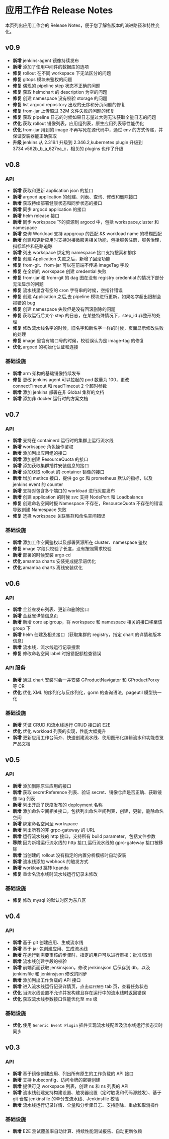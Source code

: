 # 应用工作台 Release Notes

本页列出应用工作台的 Release Notes，便于您了解各版本的演进路径和特性变化。

## v0.9

- **新增** jenkins-agent 镜像持续发布
- **新增** 添加了使用中间件的数据库的选项
- **修复** rollout 在不同 workspace 下无法区分的问题
- **修复** gitops 模块未鉴权的问题
- **修复** 偶现的 pipeline step 状态不正确的问题
- **修复** 获取 helmchart 的 description 为空的问题
- **修复** 创建 namespace 没有校验 storage 的问题
- **修复** list argocd repository 出现的无序和分页问题的修复
- **修复** from-jar 上传超过 32M 文件失败的问题的修复
- **修复** 获取 pipeline 日志的时候如果日志量过大则无法获取全量日志的问题
- **优化** 获取 rollout 镜像列表，应用组列表，原生应用列表等性能优化
- **优化** from-jar 用到的 image 不再写死在源代码中，通过 env 的方式传递，并保证安装器能正确获取
- **升级** jenkins 从 2.319.1 升级到 2.346.2,kubernetes plugin 升级到 3734.v562b_b_a_627ea_c，相关的 plugins 也作了升级

## v0.8

### API

- **新增** 获取和更新 application json 的接口
- **新增** argocd application 的创建、列表、查询、修改和删除接口
- **新增** 获取持续部署健康状态和同步状态的接口
- **新增** 同步 argocd application 的接口
- **新增** helm release 接口
- **新增** 同步 workspace 下的资源到 argocd 中，包括 workspace,cluster 和 namespace
- **新增** 查询 Workload 支持 appgroup 的匹配 && workload name 的模糊匹配
- **新增** 创建和更新应用时支持对接微服务相关功能，包括服务注册，服务治理，指标监控和链路追踪
- **新增** 列出 workspace 绑定的 namespace 接口支持搜索和排序
- **修复** 创建 Application 失败之后，新增了回滚功能
- **修复** from-git、from-jar 可以在前端不传递 imageTag 字段
- **修复** 在全新的 workspace 创建 credential 失败
- **修复** from-jar 和 from-git 的 dag 图在没有 registry credential 的情况下部分无法显示的问题
- **修复** 流水线里含有空的 cron 字符串的时候，空指针错误
- **修复** 创建 Application 之后,去 pipeline 模块进行更新，如果名字超出限制会报错的 bug
- **修复** 创建 namespace 失败但是没有回滚删除的问题
- **修复** 获取运行后某个 step 的日志，在某些特殊情况下，step_id 非整形的处理
- **修复** 修改流水线名字的时候，旧名字和新名字一样的时候，页面显示修改失败的处理
- **修复** image 里含有端口号的时候，校验误认为是 image-tag 的修复
- **优化** argocd 的初始化认证和连接

### 基础设施

- **新增** arm 架构的基础镜像持续发布
- **修复** 更改 jenkins agent 可以拉起的 pod 数量为 100，更改 connectTimeout 和 readTimeout 2 个超时参数
- **新增** 添加 jenkins 部署在非 Global 集群的文档
- **新增** 添加非 docker 运行时的方案文档

## v0.7

### API

- **新增** 支持在 containerd 运行时的集群上运行流水线
- **新增**  worksapce 角色操作鉴权
- **新增** 添加列出应用组的接口
- **新增** 添加创建 ResourceQuota 的接口
- **新增** 添加获取集群插件安装信息的接口
- **新增** 添加获取 rollout 的 container 镜像的接口
- **新增** 增加 metircs 接口，提供 go gc 和 prometheus 默认的指标，以及 jenkins event 的 counter
- **新增** 支持对包含多个端口的 workload 进行灰度发布
- **新增** 创建 application 的时候 svc 支持 NodePort 和 Loadbalance
- **修复** 创建命名空间时报 Namespace 不存在，ResourceQuota 不存在的错误导致创建 Namespace 失败
- **修复** 选择 workspace 关联集群和命名空间错误

### 基础设施

- **新增** 添加工作空间鉴权以及部署资源所在 cluster、namespace 鉴权
- **修复** image 字段只校验了长度，没有按照需求校验
- **新增** 部署的时候安装 argo cd
- **优化** amamba charts 安装完成提示语优化
- **优化** amamba charts 离线安装优化

## v0.6

### API

- **新增** 金丝雀发布列表、更新和删除接口
- **新增** 金丝雀详情信息页
- **新增** 新增 core apigroup，将 workspace 和 namespace 相关的接口移至该 group 下
- **新增** helm 创建及相关接口（获取集群的 registry，指定 chart 的详情和版本信息）
- **新增** 流水线，流水线运行记录搜索
- **修复** 修改命名空间 label 时报错配额检查错误

### API 服务

- **新增** 通过 chart 安装时会一并安装 GProductNavigator 和 GProductPorxy 等 CR
- **优化** 优化 XML 的序列化与反序列化，gorm 的查询语法，pageutil 模型统一化

### 基础设施

- **新增** 凭证 CRUD 和流水线运行 CRUD 接口的 E2E
- **优化** 优化 workload 列表的实现，性能大幅提升
- **新增** 更新应用工作台简介、快速创建流水线、使用图形化编辑流水和功能总览产品文档

## v0.5

### API

- **新增** 添加删除原生应用的接口
- **新增** 获取 secretReference 列表、验证 secret、镜像仓库是否正确、获取镜像 tag 列表
- **新增** 列出开启了灰度发布的 deployment 名称
- **新增** 添加命名空间相关接口，包括列出命名空间列表，创建，更新，删除命名空间
- **新增** 绑定命名空间至 workspace
- **新增** 列出所有的非 grpc-gateway 的 URL
- **新增** 运行流水线的 http 接口，支持所有 build parameter，包括文件参数
- **移除** 因为新增运行流水线的 http 接口,运行流水线的 gprc-gateway 接口被移除
- **新增** 当创建的 rollout 没有指定的内置分析模板时自动安装
- **新增** 流水线添加 webhook 的触发方式
- **新增** workload 跳转 kpanda
- **修复** 重命名流水线时流水线运行记录未修改

### 基础设施

- **修复** 修改 mysql 的默认时区为东八区

## v0.4

### API

- **新增** 基于 git 创建应用、生成流水线
- **新增** 基于 jar 包创建应用、生成流水线
- **新增** 在运行到需要审核的步骤时，指定的用户可以进行审核：批准/取消
- **新增** 流水线创建字段的校验
- **新增** 前端页面获取 jenkinsjson，修改 jenkinsjson 后保存到 db，以及 jenkinsfile 和 jenkinsjson 修改的同步
- **新增** 添加列出工作负载的 API 接口
- **新增** 进入流水线运行记录详情页，点击`运行报告` tab 页，查看任务状态
- **优化** 当流水线设置不允许并发构建且存在运行中的流水线时返回错误
- **优化** 获取流水线参数接口性能优化至 ms 级

### 基础设施

- **优化** 使用 `Generic Event Plugin` 插件实现流水线配置及流水线运行状态实时同步

## v0.3

### API

- **新增** 基于镜像创建应用、列出所有原生的工作负载的 API 接口
- **新增** 支持 kubeconfig、访问令牌的密钥创建
- **新增** 提供可见 workspace 列表，创建 ns 和 ns 列表的 API
- **新增** 流水线创建支持构建设置、触发器设置（定时触发和代码源触发）、基于 git 仓库 jenkinsfile 的单分支流水线、Jenkinsfile 校验
- **新增** 流水线运行记录详情、全量和分步骤日志、支持删除、重放和取消操作

### 基础设施

- **新增** E2E 测试覆盖率自动计算、持续性能测试报告、自动更新依赖
